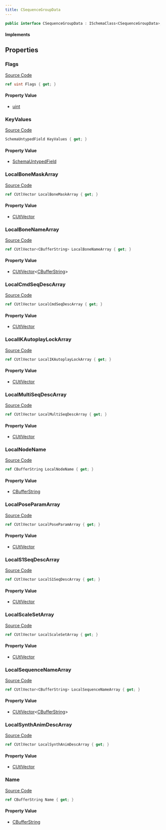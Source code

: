```yaml
---
title: CSequenceGroupData
---
```


```csharp
public interface CSequenceGroupData : ISchemaClass<CSequenceGroupData>, ISchemaField, ISchemaClass, INativeHandle
```

#### Implements

## Properties

### Flags

[Source Code](https://github.com/swiftly-solution/swiftlys2/blob/beta/managed/src/SwiftlyS2.Generated/Schemas/Interfaces/CSequenceGroupData.cs#L18)

```csharp
ref uint Flags { get; }
```

#### Property Value

- [uint](https://learn.microsoft.com/dotnet/api/system.uint32)

### KeyValues

[Source Code](https://github.com/swiftly-solution/swiftlys2/blob/beta/managed/src/SwiftlyS2.Generated/Schemas/Interfaces/CSequenceGroupData.cs#L48)

```csharp
SchemaUntypedField KeyValues { get; }
```

#### Property Value

- [SchemaUntypedField](/docs/api/shared/schemas/schemauntypedfield)

### LocalBoneMaskArray

[Source Code](https://github.com/swiftly-solution/swiftlys2/blob/beta/managed/src/SwiftlyS2.Generated/Schemas/Interfaces/CSequenceGroupData.cs#L35)

```csharp
ref CUtlVector LocalBoneMaskArray { get; }
```

#### Property Value

- [CUtlVector](/docs/api/)

### LocalBoneNameArray

[Source Code](https://github.com/swiftly-solution/swiftlys2/blob/beta/managed/src/SwiftlyS2.Generated/Schemas/Interfaces/CSequenceGroupData.cs#L40)

```csharp
ref CUtlVector<CBufferString> LocalBoneNameArray { get; }
```

#### Property Value

- [CUtlVector](/docs/api/-1)<[CBufferString](/docs/api/shared/natives/cbufferstring)>

### LocalCmdSeqDescArray

[Source Code](https://github.com/swiftly-solution/swiftlys2/blob/beta/managed/src/SwiftlyS2.Generated/Schemas/Interfaces/CSequenceGroupData.cs#L32)

```csharp
ref CUtlVector LocalCmdSeqDescArray { get; }
```

#### Property Value

- [CUtlVector](/docs/api/)

### LocalIKAutoplayLockArray

[Source Code](https://github.com/swiftly-solution/swiftlys2/blob/beta/managed/src/SwiftlyS2.Generated/Schemas/Interfaces/CSequenceGroupData.cs#L51)

```csharp
ref CUtlVector LocalIKAutoplayLockArray { get; }
```

#### Property Value

- [CUtlVector](/docs/api/)

### LocalMultiSeqDescArray

[Source Code](https://github.com/swiftly-solution/swiftlys2/blob/beta/managed/src/SwiftlyS2.Generated/Schemas/Interfaces/CSequenceGroupData.cs#L26)

```csharp
ref CUtlVector LocalMultiSeqDescArray { get; }
```

#### Property Value

- [CUtlVector](/docs/api/)

### LocalNodeName

[Source Code](https://github.com/swiftly-solution/swiftlys2/blob/beta/managed/src/SwiftlyS2.Generated/Schemas/Interfaces/CSequenceGroupData.cs#L42)

```csharp
ref CBufferString LocalNodeName { get; }
```

#### Property Value

- [CBufferString](/docs/api/shared/natives/cbufferstring)

### LocalPoseParamArray

[Source Code](https://github.com/swiftly-solution/swiftlys2/blob/beta/managed/src/SwiftlyS2.Generated/Schemas/Interfaces/CSequenceGroupData.cs#L45)

```csharp
ref CUtlVector LocalPoseParamArray { get; }
```

#### Property Value

- [CUtlVector](/docs/api/)

### LocalS1SeqDescArray

[Source Code](https://github.com/swiftly-solution/swiftlys2/blob/beta/managed/src/SwiftlyS2.Generated/Schemas/Interfaces/CSequenceGroupData.cs#L23)

```csharp
ref CUtlVector LocalS1SeqDescArray { get; }
```

#### Property Value

- [CUtlVector](/docs/api/)

### LocalScaleSetArray

[Source Code](https://github.com/swiftly-solution/swiftlys2/blob/beta/managed/src/SwiftlyS2.Generated/Schemas/Interfaces/CSequenceGroupData.cs#L38)

```csharp
ref CUtlVector LocalScaleSetArray { get; }
```

#### Property Value

- [CUtlVector](/docs/api/)

### LocalSequenceNameArray

[Source Code](https://github.com/swiftly-solution/swiftlys2/blob/beta/managed/src/SwiftlyS2.Generated/Schemas/Interfaces/CSequenceGroupData.cs#L20)

```csharp
ref CUtlVector<CBufferString> LocalSequenceNameArray { get; }
```

#### Property Value

- [CUtlVector](/docs/api/-1)<[CBufferString](/docs/api/shared/natives/cbufferstring)>

### LocalSynthAnimDescArray

[Source Code](https://github.com/swiftly-solution/swiftlys2/blob/beta/managed/src/SwiftlyS2.Generated/Schemas/Interfaces/CSequenceGroupData.cs#L29)

```csharp
ref CUtlVector LocalSynthAnimDescArray { get; }
```

#### Property Value

- [CUtlVector](/docs/api/)

### Name

[Source Code](https://github.com/swiftly-solution/swiftlys2/blob/beta/managed/src/SwiftlyS2.Generated/Schemas/Interfaces/CSequenceGroupData.cs#L16)

```csharp
ref CBufferString Name { get; }
```

#### Property Value

- [CBufferString](/docs/api/shared/natives/cbufferstring)

